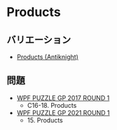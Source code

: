 # Products

## バリエーション
- [Products (Antiknight)](products_antiknight.md)

## 問題
- [WPF PUZZLE GP 2017 ROUND 1](../questions/wpfpgp2017_1.md)
	- C16-18. Products
- [WPF PUZZLE GP 2021 ROUND 1](../questions/wpfpgp2021_1.md)
	- 15\. Products
